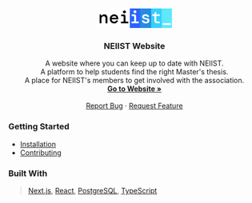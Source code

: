 <br />
<p align="center">
  <a href="https://neiist.tecnico.ulisboa.pt/">
    <img src="./public/neiist_logo.svg" alt="Logo" width="150">
  </a>

  <h3 align="center">NEIIST Website</h3>

  <p align="center">
    A website where you can keep up to date with NEIIST.<br>
    A platform to help students find the right Master's thesis.<br>
    A place for NEIIST's members to get involved with the association. 
    <br />
    <a href="https://neiist.tecnico.ulisboa.pt"><strong>Go to Website »</strong></a>
    <br />
    <br />
    <a href="https://github.com/neiist-dev/neiist-website/issues">Report Bug</a>
    ·
    <a href="https://github.com/neiist-dev/neiist-website/issues">Request Feature</a>
  </p>
</p>

### Getting Started

* [Installation](./docs/installation.md)
* [Contributing](./docs/contributing.md)

### Built With
> [Next.js](https://nextjs.org/), [React](https://react.dev/), [PostgreSQL](https://www.postgresql.org/), [TypeScript](https://www.typescriptlang.org/)
